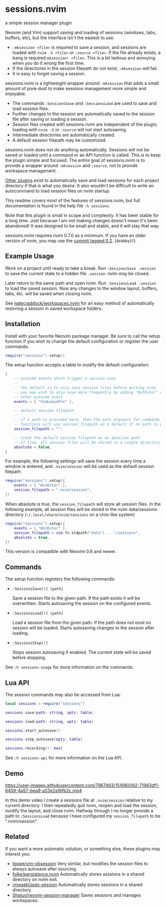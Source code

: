 # sessions.nvim

a simple session manager plugin

Neovim (and Vim) support saving and loading of sessions (windows, tabs, buffers,
etc), but the interface isn't the easiest to use.

* `:mksession <file>` is required to save a session, and sessions are loaded with `nvim
  -S <file>` or `:source <file>`. If the file already exists, a bang is required
  `mksession! <file>`. This is a bit tedious and annoying when you do it wrong
  the first time.
* If the directories in the session filepath do not exist, `:mksession` will
  fail.
* It is easy to forget saving a session.

sessions.nvim is a lightweight wrapper around `:mksession` that adds a small
amount of pixie dust to make sessions management more simple and enjoyable.

* The commands `:SessionsSave` and `:SessionsLoad` are used to save and load
  session files.
* Further changes to the session are automatically saved to the session file
  after saving or loading a session.
* Session files created with sessions.nvim are independent of the plugin;
  loading with `nvim -S` or `:source` will *not* start autosaving.
* Intermediate directories are automatically created.
* A default session filepath may be customized.

sessions.nvim does not do anything automatically. Sessions will not be saved or
loaded until a command or an API function is called. This is to keep the plugin
simple and focused. The entire goal of sessions.nvim is to provide a wrapper
around `:mksession` and `:source`, not to provide workspace management.

[Other plugins](#related) exist to automatically save and load sessions for each
project directory if that is what you desire. It also wouldn't be difficult to
write an autocommand to load session files on nvim startup.

This readme covers *most* of the features of sessions.nvim, but full
documentation is found in the help file `:h sessions`.

Note that this plugin is small in scope and complexity. It has been stable for a
long time. Just because I am not making changes doesn't mean it's been
abandoned! It was designed to be small and stable, and it will stay that way.

sessions.nvim requires nvim 0.7.0 as a minimum. If you have an older version of
nvim, you may use the [commit tagged
0.2](https://github.com/natecraddock/sessions.nvim/commit/4b400a37c26c3b942769abb8d78b63740ed4cd70).
(`4b400a37`).

## Example Usage

Work on a project until ready to take a break. Run `:SessionsSave .session` to
save the current state to a hidden file `.session`. nvim may be closed.

Later return to the same path and open nvim. Run `:SessionsLoad .session` to
load the saved session. Now any changes to the window layout, buffers, tabs,
etc. will be saved when closing nvim.

See
[natecraddock/workspaces.nvim](https://github.com/natecraddock/workspaces.nvim)
for an easy method of automatically restoring a session in saved workspace
folders.

## Installation

Install with your favorite Neovim package manager. Be sure to call the setup
function if you wish to change the default configuration or register the user
commands.

```lua
require("sessions").setup()
```

The setup function accepts a table to modify the default configuration:

```lua
{
    -- autocmd events which trigger a session save
    --
    -- the default is to only save session files before exiting nvim.
    -- you may wish to also save more frequently by adding "BufEnter" or any
    -- other autocmd event
    events = { "VimLeavePre" },

    -- default session filepath
    --
    -- if a path is provided here, then the path argument for commands and API
    -- functions will use session_filepath as a default if no path is provided.
    session_filepath = "",

    -- treat the default session filepath as an absolute path
    -- if true, all session files will be stored in a single directory
    absolute = false,
}
```

For example, the following settings will save the session every time a window is
entered, and `.nvim/session` will be used as the default session filepath:

```lua
require("sessions").setup({
    events = { "WinEnter" },
    session_filepath = ".nvim/session",
})
```

When absolute is true, the `session_filepath` will store all session files.
In the following example, all session files will be stored in the nvim data/sessions
directory (`~/.local/share/nvim/sessions` on a Unix-like system)

```lua
require("sessions").setup({
    events = { "WinEnter" },
    session_filepath = vim.fn.stdpath("data") .. "/sessions",
    absolute = true,
})
```

This version is compatible with Neovim 0.6 and newer.

## Commands

The setup function registers the following commands:

* `:SessionsSave[!] [path]`

  Save a session file to the given path. If the path exists it will be
  overwritten. Starts autosaving the session on the configured events.

* `:SessionsLoad[!] [path]`

  Load a session file from the given path. If the path does not exist no session
  will be loaded. Starts autosaving changes to the session after loading.

* `:SessionsStop[!]`

  Stops session autosaving if enabled. The current state will be saved before
  stopping.

See `:h sessions-usage` for more information on the commands.

## Lua API

The session commands may also be accessed from Lua:

```lua
local sessions = require("sessions")

sessions.save(path: string, opts: table)

sessions.load(path: string, opts: table)

sessions.start_autosave()

sessions.stop_autosave(opts: table)

sessions.recording(): bool
```

See `:h sessions-api` for more information on the Lua API.

## Demo

https://user-images.githubusercontent.com/7967463/151680092-71963df1-6459-4a57-bea9-a53e2a16fb2c.mp4

In this demo video I create a sessions file at `.nvim/session` relative to my current
directory. I then repeatedly quit nvim, reopen and load the session, modify the layout,
and close nvim. Halfway through I no longer provide a path to `:SessionsLoad` because I
have configured my `session_filepath` to be ".nvim/session".

## Related

If you want a more automatic solution, or something else, these plugins may interest you:

* [tpope/vim-obsession](https://github.com/tpope/vim-obsession) Very similar,
  but modifies the session files to always autosave after sourcing.
* [folke/persistence.nvim](https://github.com/folke/persistence.nvim)
  Automatically stores sessions in a shared directory on nvim exit.
* [rmagatii/auto-session](https://github.com/rmagatti/auto-session)
  Automatically stores sessions in a shared directory.
* [Shatur/neovim-session-manager](https://github.com/Shatur/neovim-session-manager)
  Saves sessions and manages workspaces.
